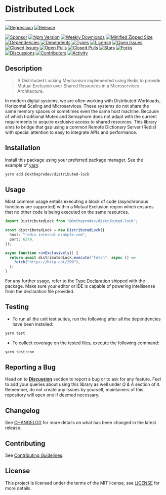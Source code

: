# Distributed Lock

---

[![Regression](https://github.com/0xTheProDev/distributed-lock/actions/workflows/regression.yml/badge.svg?style=for-the-badge)](https://github.com/0xTheProDev/distributed-lock/actions/workflows/regression.yml)
[![Release](https://github.com/0xTheProDev/distributed-lock/actions/workflows/release.yml/badge.svg?style=for-the-badge)](https://github.com/0xTheProDev/distributed-lock/actions/workflows/release.yml)

[![Sponsor](https://img.shields.io/badge/sponsor-30363D?style=for-the-badge&logo=GitHub-Sponsors&logoColor=#white)](https://github.com/sponsors/0xTheProDev)
[![Npm Version](https://img.shields.io/npm/v/@0xtheprodev/distributed-lock?style=for-the-badge)](https://www.npmjs.com/package/@0xtheprodev/distributed-lock)
[![Weekly Downloads](https://img.shields.io/npm/dw/@0xtheprodev/distributed-lock?style=for-the-badge)](https://www.npmjs.com/package/@0xtheprodev/distributed-lock)
[![Minified Zipped Size](https://img.shields.io/bundlephobia/minzip/@0xtheprodev/distributed-lock?style=for-the-badge)](https://www.npmjs.com/package/@0xtheprodev/distributed-lock)
[![Dependencies](https://img.shields.io/librariesio/release/npm/@0xtheprodev/distributed-lock?style=for-the-badge)](https://www.npmjs.com/package/@0xtheprodev/distributed-lock)
[![Dependents](https://img.shields.io/librariesio/dependents/npm/@0xtheprodev/distributed-lock?style=for-the-badge)](https://www.npmjs.com/package/@0xtheprodev/distributed-lock)
[![Types](https://img.shields.io/npm/types/@0xtheprodev/distributed-lock?style=for-the-badge)](https://www.npmjs.com/package/@0xtheprodev/distributed-lock)
[![License](https://img.shields.io/github/license/0xTheProDev/distributed-lock?style=for-the-badge&label=licens)](https://github.com/0xTheProDev/distributed-lock/blob/main/LICENSE)
[![Open Issues](https://img.shields.io/github/issues-raw/0xTheProDev/distributed-lock?style=for-the-badge)](https://github.com/0xTheProDev/distributed-lock/issues)
[![Closed Issues](https://img.shields.io/github/issues-closed-raw/0xTheProDev/distributed-lock?style=for-the-badge)](https://github.com/0xTheProDev/distributed-lock/issues?q=is%3Aissue+is%3Aclosed)
[![Open Pulls](https://img.shields.io/github/issues-pr-raw/0xTheProDev/distributed-lock?style=for-the-badge)](https://github.com/0xTheProDev/distributed-lock/pulls)
[![Closed Pulls](https://img.shields.io/github/issues-pr-closed-raw/0xTheProDev/distributed-lock?style=for-the-badge)](https://github.com/0xTheProDev/distributed-lock/pulls?q=is%3Apr+is%3Aclosed)
[![Stars](https://img.shields.io/github/stars/0xTheProDev/distributed-lock?style=for-the-badge)](https://github.com/0xTheProDev/distributed-lock/stargazers)
[![Forks](https://img.shields.io/github/forks/0xTheProDev/distributed-lock?style=for-the-badge)](https://github.com/0xTheProDev/distributed-lock/network/members)
[![Discussions](https://img.shields.io/github/discussions/0xTheProDev/distributed-lock?style=for-the-badge)](https://github.com/0xTheProDev/distributed-lock/discussions)
[![Contributors](https://img.shields.io/github/contributors/0xTheProDev/distributed-lock?style=for-the-badge)](https://github.com/0xTheProDev/distributed-lock/graphs/contributors)
[![Activity](https://img.shields.io/github/last-commit/0xTheProDev/distributed-lock?style=for-the-badge&label=most%20recent%20activity)](https://github.com/0xTheProDev/distributed-lock/pulse)

## Description

> A Distributed Locking Mechanism implemented using Redis to provide Mutual Exclusion over Shared Resources in a Microservices Architecture.

In modern digital systems, we are often working with Distributed Workloads, Horizontal Scaling and Microservices. These systems do not share the same memory spaces or sometimes even the same host machine. Because of which traditional Mutex and Semaphore does not adapt with the current requirements to acquire exclusive access to shared resources. This library aims to bridge that gap using a common Remote Dictionary Server (Redis) with special attention to easy to integrate APIs and performance.

## Installation

Install this package using your preferred package manager. See the example of [yarn](https://yarnpkg.com):

```sh
yarn add @0xtheprodev/distributed-lock
```

## Usage

Most common usage entails executing a block of code (asynchronous functions are supported) within a Mutual Exclusion region which ensures that no other code is being executed on the same resources.

```ts
import DistributedLock from "@0xtheprodev/distributed-lock";

const distributedLock = new DistributedLock({
  host: "redis-internal.example.com",
  port: 6379,
});

async function runExclusively() {
  return await distributedLock.execute("fetch", async () =>
    fetch("https://http.cat/200"),
  );
}
```

For any further usage, refer to the [Type Declaration](https://www.typescriptlang.org/docs/handbook/declaration-files/introduction.html) shipped with the package. Make sure your editor or IDE is capable of powering intellisense from the declaration file provided.

## Testing

- To run all the unit test suites, run the following after all the dependencies have been installed:

```sh
yarn test
```

- To collect coverage on the tested files, execute the following command:

```sh
yarn test:cov
```

## Reporting a Bug

Head on to [**Discussion**](https://github.com/0xTheProDev/distributed-lock/discussions) section to report a bug or to ask for any feature. Feel to add your queries about using this library as well under _Q & A_ section of it. Remember, do not create any Issues by yourself, maintainers of this repository will open one if deemed necessary.

## Changelog

See [CHANGELOG](https://github.com/0xTheProDev/distributed-lock/blob/main/CHANGELOG.md) for more details on what has been changed in the latest release.

## Contributing

See [Contributing Guidelines](https://github.com/0xTheProDev/distributed-lock/blob/main/.github/CONTRIBUTING.md).

## License

This project is licensed under the terms of the MIT license, see [LICENSE](https://github.com/0xTheProDev/distributed-lock/blob/main/LICENSE) for more details.
